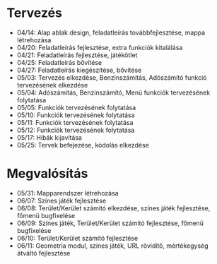 # Tervezés
- 04/14: Alap ablak design, feladatleírás továbbfejlesztése, mappa létrehozása
- 04/20: Feladatleírás fejlesztése, extra funkciók kitalálása
- 04/21: Feladatleírás fejlesztése, játékötlet
- 04/25: Feladatleírás bővítése
- 04/27: Feladatleírás kiegészítése, bővítése
- 05/03: Tervezés elkezdése, Benzinszámítás, Adószámító funkció tervezésének elkezdése
- 05/04: Adószámítás, Benzinszámító, Menü funkciók tervezésének folytatása
- 05/05: Funkciók tervezésének folytatása
- 05/10: Funkciók tervezésének folytatása
- 05/11: Funkciók tervezésének folytatása
- 05/12: Funkciók tervezésének folytatása
- 05/17: Hibák kijavítása
- 05/25: Tervek befejezése, kódolás elkezdése
# Megvalósítás
- 05/31: Mapparendszer létrehozása
- 06/07: Színes játék fejlesztése
- 06/08: Terület/Kerület számító elkezdése, színes játék fejlesztése, főmenü bugfixelése
- 06/09: Színes játék, Terület/Kerület számító fejlesztése, főmenü bugfixelése
- 06/10: Terület/Kerület számító fejlesztése
- 06/11: Geometria modul, színes játék, URL rövidítő, mértékegység átváltó fejlesztése
